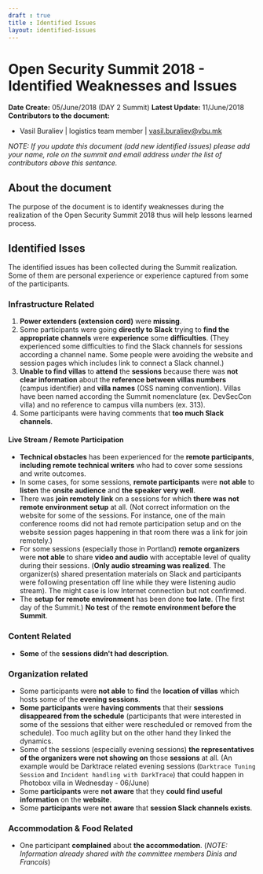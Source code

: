 ```yaml
---
draft : true
title : Identified Issues
layout: identified-issues
---
```

# Open Security Summit 2018 - Identified Weaknesses and Issues

**Date Create:** 05/June/2018 (DAY 2 Summit)
**Latest Update:** 11/June/2018
**Contributors to the document:**
 - Vasil Buraliev | logistics team member | vasil.buraliev@vbu.mk

*NOTE: If you update this document (add new identified issues) please add your name, role on the summit and email address under the list of contributors above this sentance.*

## About the document
The purpose of the document is to identify weaknesses during the realization of the Open Security Summit 2018 thus will help lessons learned process.

## Identified Isses

The identified issues has been collected during the Summit realization. Some of them are personal experience or experience captured from some of the participants.

### Infrastructure Related
1. **Power extenders (extension cord)** were **missing**.
2. Some participants were going **directly to Slack** trying to **find the appropriate channels** were **experience** some **difficulties**. (They experienced some difficulties to find the Slack channels for sessions according a channel name. Some people were avoiding the website and session pages which includes link to connect a Slack channel.)
3. **Unable to find villas** to **attend** the **sessions** because there was **not clear information** about the **reference between villas numbers** (campus identifier) and **villa names** (OSS naming convention). Villas have been named according the Summit nomenclature (ex. DevSecCon villa) and no reference to campus villa numbers (ex. 313).
4. Some participants were having comments that **too much Slack channels**.

#### Live Stream / Remote Participation
* **Technical obstacles** has been experienced for the **remote participants**, **including remote technical writers** who had to cover some sessions and write outcomes.
* In some cases, for some sessions, **remote participants** were **not able** to **listen** the **onsite audience** and **the speaker very well**.
* There was **join remotely link** on a sessions for which **there was not remote environment setup** at all. (Not correct information on the website for some of the sessions. For instance, one of the main conference rooms did not had remote participation setup and on the website session pages happening in that room there was a link for join remotely.)
* For some sessions (especially those in Portland) **remote organizers** were **not able** to share **video and audio** with acceptable level of quality during their sessions. (**Only audio streaming was realized**. The organizer(s) shared presentation materials on Slack and participants were following presentation off line while they were listening audio stream). The might case is low Internet connection but not confirmed.
* The **setup for remote environment** has been done **too late**. (The first day of the Summit.) **No test** of the **remote environment before the Summit**.

### Content Related
* **Some** of the **sessions didn't had description**.

### Organization related
* Some participants were **not able** to **find** the **location of villas** which hosts some of the **evening sessions**.
* **Some participants** were **having comments** that their **sessions disappeared from the schedule** (participants that were interested in some of the sessions that either were rescheduled or removed from the schedule). Тoo much agility but on the other hand they linked the dynamics.
* Some of the sessions (especially evening sessions) **the representatives of the organizers were not showing on** those **sessions** at all. (An example would be Darktrace related evening sessions (`Darktrace Tuning Session` and `Incident handling with DarkTrace`) that could happen in Photobox villa in Wednesday - 06/June)
* Some **participants** were **not aware** that they **could find useful information** on the **website**.
* Some **participants** were **not aware** that **session Slack channels exists**.

### Accommodation & Food Related
* One participant **complained** about **the accommodation**. (*NOTE: Information already shared with the committee members Dinis and Francois*)  
